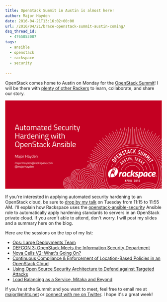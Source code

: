 ```yaml
---
title: OpenStack Summit in Austin is almost here!
author: Major Hayden
date: 2016-04-21T13:16:02+00:00
url: /2016/04/21/brace-openstack-summit-austin-coming/
dsq_thread_id:
  - 4765053007
tags:
  - ansible
  - openstack
  - rackspace
  - security

---
```

OpenStack comes home to Austin on Monday for the [OpenStack Summit][1]! I will be there with [plenty of other Rackers][2] to learn, collaborate, and share our story.

![3]

If you're interested in applying automated security hardening to an OpenStack cloud, be sure to [drop by my talk][4] on Tuesday from 11:15 to 11:55 AM. I'll explain how Rackspace uses the [openstack-ansible-security][5] Ansible role to automatically apply hardening standards to servers in an OpenStack private cloud. If you aren't able to attend, don't worry. I will post my slides and a summary here on the blog.

Here are the sessions on the top of my list:

  * [Ops: Large Deployments Team][6]
  * [DEFCON 3: OpenStack Meets the Information Security Department][7]
  * [Nova Cells V2: What's Going On?][8]
  * [Continuous Compliance & Enforcement of Location-Based Policies in an OpenStack Cloud][9]
  * [Using Open Source Security Architecture to Defend against Targeted Attacks][10]
  * [Load Balancing as a Service, Mitaka and Beyond][11]

If you're at the Summit and you want to meet, feel free to email me at major@mhtx.net or [connect with me on Twitter][12]. I hope it's a great week!

 [1]: https://www.openstack.org/summit/austin-2016/
 [2]: http://blog.rackspace.com/openstack-summit-austin-rackspace-experts/
 [3]: /wp-content/uploads/2016/04/OpenStack-Summit-Austin-2016-Automated-Security-Hardening-with-OpenStack-Ansible-Major-Hayden-1.png
 [4]: https://www.openstack.org/summit/austin-2016/summit-schedule/events/7043
 [5]: http://docs.openstack.org/developer/openstack-ansible-security/
 [6]: https://www.openstack.org/summit/austin-2016/summit-schedule/events/9515
 [7]: https://www.openstack.org/summit/austin-2016/summit-schedule/events/8644
 [8]: https://www.openstack.org/summit/austin-2016/summit-schedule/events/7796
 [9]: https://www.openstack.org/summit/austin-2016/summit-schedule/events/8735
 [10]: https://www.openstack.org/summit/austin-2016/summit-schedule/events/8545
 [11]: https://www.openstack.org/summit/austin-2016/summit-schedule/events/6893
 [12]: https://twitter.com/majorhayden
